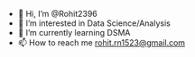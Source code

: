 - 👋 Hi, I’m @Rohit2396
- 👀 I’m interested in Data Science/Analysis
- 🌱 I’m currently learning DSMA
- 📫 How to reach me rohit.rn1523@gmail.com

<!---
Rohit2396/Rohit2396 is a ✨ special ✨ repository because its `README.md` (this file) appears on your GitHub profile.
You can click the Preview link to take a look at your changes.
--->
